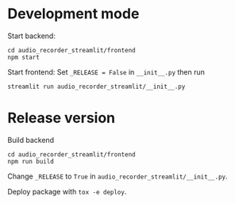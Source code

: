 # Development mode
Start backend:
```shell
cd audio_recorder_streamlit/frontend
npm start
```

Start frontend:
Set `_RELEASE = False` in `__init__.py` then run
```shell
streamlit run audio_recorder_streamlit/__init__.py
```

# Release version
Build backend
```shell
cd audio_recorder_streamlit/frontend
npm run build
```

Change `_RELEASE` to `True` in `audio_recorder_streamlit/__init__.py`.

Deploy package with `tox -e deploy`.
